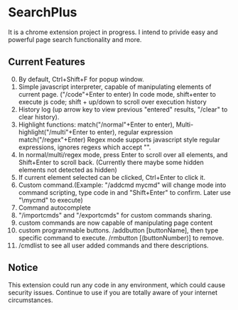# SearchPlus
It is a chrome extension project in progress. I intend to privide easy and powerful page search functionality and more.

## Current Features
0. By default, Ctrl+Shift+F for popup window.
1. Simple javascript interpreter, capable of manipulating elements of current page. ("/code"+Enter to enter)
   In code mode, shift+enter to execute js code; shift + up/down to scroll over execution history
2. History log (up arrow key to view previous "entered" results, "/clear" to clear history).
3. Highlight functions: match("/normal"+Enter to enter), Multi-highlight("/multi"+Enter to enter), regular expression match("/regex"+Enter)
   Regex mode supports javascript style regular expressions, ignores regexs which accept "".
4. In normal/multi/regex mode, press Enter to scroll over all elements, and Shift+Enter to scroll back. (Currently there maybe some hidden elements not detected as hidden)
5. If current element selected can be clicked, Ctrl+Enter to click it.
6. Custom command.(Example: "/addcmd mycmd" will change mode into command scripting, type code in and "Shift+Enter" to confirm. Later use "\mycmd" to execute)
7. Command autocomplete
8. "/importcmds" and "/exportcmds" for custom commands sharing.
9. custom commands are now capable of manipulating page content
10. custom programmable buttons. /addbutton [buttonName], then type specific command to execute. /rmbutton [(buttonNumber)] to remove.
11. /cmdlist to see all user added commands and there descriptions.
## Notice
This extension could run any code in any environment, which could cause security issues. Continue to use if you are totally aware of your internet circumstances.
